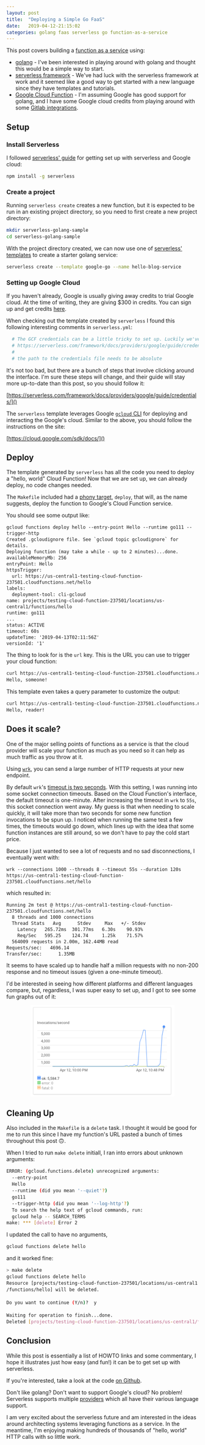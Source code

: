 ```yaml
---
layout: post
title:  "Deploying a Simple Go FaaS"
date:   2019-04-12-21:15:02
categories: golang faas serverless go function-as-a-service
---
```


This post covers building a [function as a service](https://en.wikipedia.org/wiki/Function_as_a_service) using:

* [golang](https://golang.org/) - I've been interested in playing around with golang and thought this would be a simple way to start.
* [serverless framework](https://serverless.com/) - We've had luck with the serverless framework at work and it seemed like a good way to get started with a new language since they have templates and tutorials.
* [Google Cloud Function](https://cloud.google.com/functions/) - I'm assuming Google has good support for golang, and I have some Google cloud credits from playing around with some [Gitlab integrations](https://about.gitlab.com/solutions/google-cloud-platform/).

## Setup

### Install Serverless
I followed [serverless' guide](https://serverless.com/framework/docs/providers/google/guide/installation/) for getting set up with serverless and Google cloud:

```bash
npm install -g serverless
```

### Create a project

Running `serverless create` creates a new function, but it is expected to be run in an existing project directory, so you need to first create a new project directory:


```bash
mkdir serverless-golang-sample
cd serverless-golang-sample
```

With the project directory created, we can now use one of [serverless' templates](https://serverless.com/framework/docs/providers/google/cli-reference/create/#available-templates) to create a starter golang service:

```bash
serverless create --template google-go --name hello-blog-service
```

### Setting up Google Cloud

If you haven't already, Google is usually giving away credits to trial Google cloud. At the time of writing, they are giving $300 in credits. You can sign up and get credits [here](https://cloud.google.com/free/).

When checking out the template created by `serverless` I found this following interesting comments in `serverless.yml`:

```yml
  # The GCF credentials can be a little tricky to set up. Luckily we've documented this for you here:
  # https://serverless.com/framework/docs/providers/google/guide/credentials/
  #
  # the path to the credentials file needs to be absolute
```

It's not too bad, but there are a bunch of steps that involve clicking around the interface. I'm sure these steps will change, and their guide will stay more up-to-date than this post, so you should follow it:

[https://serverless.com/framework/docs/providers/google/guide/credentials/]()

The `serverless` template leverages Google [`gcloud` CLI](https://cloud.google.com/sdk/docs/) for deploying and interacting the Google's cloud. Similar to the above, you should follow the instructions on the site:

[https://cloud.google.com/sdk/docs/]()

## Deploy

The template generated by `serverless` has all the code you need to deploy a "hello, world" Cloud Function! Now that we are set up, we can already deploy, no code changes needed.

The `Makefile` included had a [phony target](https://www.gnu.org/software/make/manual/html_node/Phony-Targets.html), `deploy`, that will, as the name suggests, deploy the function to Google's Cloud Function service.

You should see some output like:

```
gcloud functions deploy hello --entry-point Hello --runtime go111 --trigger-http
Created .gcloudignore file. See `gcloud topic gcloudignore` for details.
Deploying function (may take a while - up to 2 minutes)...done.
availableMemoryMb: 256
entryPoint: Hello
httpsTrigger:
  url: https://us-central1-testing-cloud-function-237501.cloudfunctions.net/hello
labels:
  deployment-tool: cli-gcloud
name: projects/testing-cloud-function-237501/locations/us-central1/functions/hello
runtime: go111
...
status: ACTIVE
timeout: 60s
updateTime: '2019-04-13T02:11:56Z'
versionId: '1'
```

The thing to look for is the `url` key. This is the URL you can use to trigger your cloud function:

```bash
curl https://us-central1-testing-cloud-function-237501.cloudfunctions.net/hello
Hello, someone!
```

This template even takes a query parameter to customize the output:

```bash
curl https://us-central1-testing-cloud-function-237501.cloudfunctions.net/hello?name=reader
Hello, reader!
```

## Does it scale?

One of the major selling points of functions as a service is that the cloud provider will scale your function as much as you need so it can help as much traffic as you throw at it.

Using [`wrk`](https://github.com/wg/wrk), you can send a large number of HTTP requests at your new endpoint.

By default `wrk`'s [timeout is two seconds](https://github.com/wg/wrk/issues/177#issuecomment-153711936). With this setting, I was running into some socket connection timeouts. Based on the Cloud Function's interface, the default timeout is one-minute. After increasing the timeout in `wrk` to `55s`, this socket connection went away. My guess is that when needing to scale quickly, it will take more than two seconds for some new function invocations to be spun up. I noticed when running the same test a few times, the timeouts would go down, which lines up with the idea that some function instances are still around, so we don't have to pay the cold start price. 

Because I just wanted to see a lot of requests and no sad disconnections, I eventually went with:

```
wrk --connections 1000 --threads 8 --timeout 55s --duration 120s  https://us-central1-testing-cloud-function-237501.cloudfunctions.net/hello
```

which resulted in:

```
Running 2m test @ https://us-central1-testing-cloud-function-237501.cloudfunctions.net/hello
  8 threads and 1000 connections
  Thread Stats   Avg      Stdev     Max   +/- Stdev
    Latency   265.72ms  301.77ms   6.30s    90.93%
    Req/Sec   595.25    124.74     1.25k    71.57%
  564009 requests in 2.00m, 162.44MB read
Requests/sec:   4696.14
Transfer/sec:      1.35MB
```


It seems to have scaled up to handle half a million requests with no non-200 response and no timeout issues (given a one-minute timeout).

I'd be interested in seeing how different platforms and different languages compare, but, regardless, I was super easy to set up, and I got to see some fun graphs out of it:

<center>
  <img src="/images/google-cloud-function-scaling.png" />
</center>


## Cleaning Up

Also included in the `Makefile` is a `delete` task. I thought it would be good for me to run this since I have my function's URL pasted a bunch of times throughout this post 🙃.

When I tried to run `make delete` initiall, I ran into errors about unknown arguments:

```bash
ERROR: (gcloud.functions.delete) unrecognized arguments:
  --entry-point
  Hello
  --runtime (did you mean '--quiet'?)
  go111
  --trigger-http (did you mean '--log-http'?)
  To search the help text of gcloud commands, run:
  gcloud help -- SEARCH_TERMS
make: *** [delete] Error 2
```

I updated the call to have no arguments,

```bash
gcloud functions delete hello 
```

and it worked fine:

```bash
> make delete
gcloud functions delete hello
Resource [projects/testing-cloud-function-237501/locations/us-central1
/functions/hello] will be deleted.

Do you want to continue (Y/n)?  y

Waiting for operation to finish...done.
Deleted [projects/testing-cloud-function-237501/locations/us-central1/functions/hello].
```


## Conclusion

While this post is essentially a list of HOWTO links and some commentary, I hope it illustrates just how easy (and fun!) it can be to get set up with serverless.

If you're interested, take a look at the code [on Github](https://github.com/tmr08c/serverless-gcloud-go-demo).

Don't like golang? Don't want to support Google's cloud? No problem! Serverless supports multiple [providers](https://serverless.com/framework/docs/providers/) which all have their various language support. 

I am very excited about the serverless future and am interested in the ideas around architecting systems leveraging functions as a service. In the meantime, I'm enjoying making hundreds of thousands of "hello, world" HTTP calls with so little work.
